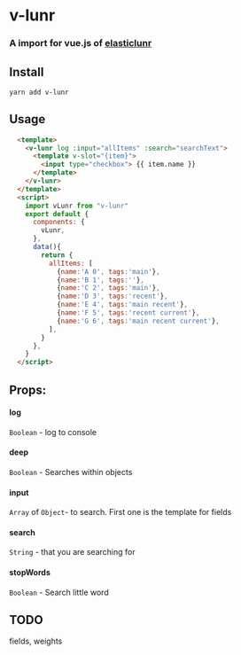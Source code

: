 # v-lunr
### A import for vue.js of [elasticlunr](http://elasticlunr.com/)

## Install
```yarn add v-lunr ```


## Usage
```html
  <template>
    <v-lunr log :input="allItems" :search="searchText">
      <template v-slot="{item}">
        <input type="checkbox"> {{ item.name }}
      </template>
    </v-lunr>
  </template>
  <script>
    import vLunr from "v-lunr"
    export default {
      components: {
        vLunr,
      },
      data(){
        return {
          allItems: [
            {name:'A 0', tags:'main'},
            {name:'B 1', tags:''},
            {name:'C 2', tags:'main'},
            {name:'D 3', tags:'recent'},
            {name:'E 4', tags:'main recent'},
            {name:'F 5', tags:'recent current'},
            {name:'G 6', tags:'main recent current'},
          ],
        }
      },
    }
  </script>
```
## Props:

#### log
  `Boolean` - log to console
#### deep
  `Boolean` - Searches within objects
#### input
  `Array` of `Object`- to search. First one is the template for fields
#### search
  `String` - that you are searching for
#### stopWords
  `Boolean` - Search little word

## TODO
fields, weights
